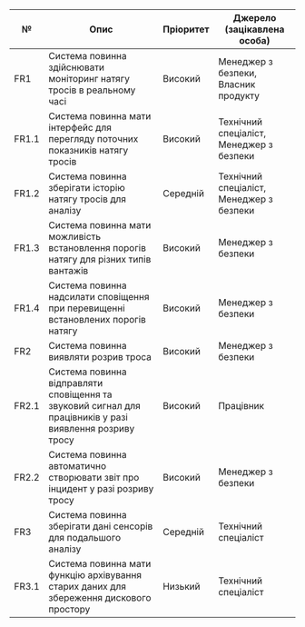 
| №      | Опис                                                                                                 | Пріоритет | Джерело (зацікавлена особа)      |
|--------|------------------------------------------------------------------------------------------------------|-----------|----------------------------------|
| FR1    | Система повинна здійснювати моніторинг натягу тросів в реальному часі                                 | Високий   | Менеджер з безпеки, Власник продукту               |
| FR1.1  | Система повинна мати інтерфейс для перегляду поточних показників натягу тросів                        | Високий   | Технічний спеціаліст, Менеджер з безпеки             |
| FR1.2  | Система повинна зберігати історію натягу тросів для аналізу                                           | Середній  | Технічний спеціаліст, Менеджер з безпеки             |
| FR1.3  | Система повинна мати можливість встановлення порогів натягу для різних типів вантажів                 | Високий   | Менеджер з безпеки               |
| FR1.4  | Система повинна надсилати сповіщення при перевищенні встановлених порогів натягу                      | Високий   | Менеджер з безпеки               |
| FR2    | Система повинна виявляти розрив троса                                                             | Високий   | Менеджер з безпеки               |
| FR2.1  | Система повинна відправляти сповіщення та звуковий сигнал для працівників у разі виявлення розриву тросу               | Високий   | Працівник                        |
| FR2.2  | Система повинна автоматично створювати звіт про інцидент у разі розриву тросу                     | Високий   | Менеджер з безпеки               |
| FR3    | Система повинна зберігати дані сенсорів для подальшого аналізу                                       | Середній  | Технічний спеціаліст             |
| FR3.1  | Система повинна мати функцію архівування старих даних для збереження дискового простору              | Низький   | Технічний спеціаліст             |
